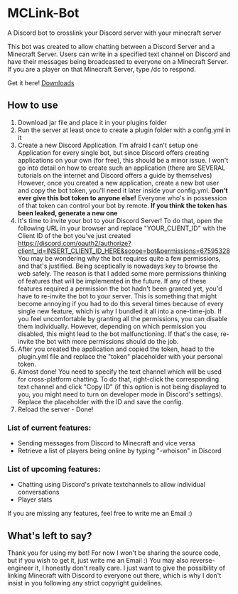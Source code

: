 # MCLink-Bot
A Discord bot to crosslink your Discord server with your minecraft server

This bot was created to allow chatting between a Discord Server and a Minecraft Server.
Users can write in a specified text channel on Discord and have their messages being broadcasted to everyone on a Minecraft Server. If you are a player on that Minecraft Server, type /dc <your Message> to respond.
  
  Get it here!
  [Downloads](https://github.com/zerklickt/MCLink-Bot/releases)

## How to use
1. Download jar file and place it in your plugins folder
2. Run the server at least once to create a plugin folder with a config.yml in it
3. Create a new Discord Application. I'm afraid I can't setup one Application for every single bot, but since Discord offers creating applications on your own (for free), this should be a minor issue. I won't go into detail on how to create such an application (there are SEVERAL tutorials on the internet and Discord offers a guide by themselves)
However, once you created a new application, create a new bot user and copy the bot token, you'll need it later inside your config.yml. **Don't ever give this bot token to anyone else!** Everyone who's in possession of that token can control your bot by remote. **If you think the token has been leaked, generate a new one**
4. It's time to invite your bot to your Discord Server! To do that, open the following URL in your browser and replace "YOUR_CLIENT_ID" with the Client ID of the bot you've just created 
https://discord.com/oauth2/authorize?client_id=INSERT_CLIENT_ID_HERE&scope=bot&permissions=67595328 
You may be wondering why the bot requires quite a few permissions, and that's justified. Being sceptically is nowadays key to browse the web safely. The reason is that I added some more permissions thinking of features that will be implemented in the future. If any of these features required a permission the bot hadn't been granted yet, you'd have to re-invite the bot to your server. This is something that might become annoying if you had to do this several times because of every single new feature, which is why I bundled it all into a one-time-job. If you feel uncomfortable by granting all the permissions, you can disable them individually. However, depending on which permission you disabled, this might lead to the bot malfunctioning. If that's the case, re-invite the bot with more permissions should do the job.
5. After you created the application and copied the token, head to the plugin.yml file and replace the "token" placeholder with your personal token.
6. Almost done! You need to specify the text channel which will be used for cross-platform chatting. To do that, right-click the corresponding text channel and click "Copy ID" (if this option is not being displayed to you, you might need to turn on developer mode in Discord's settings). Replace the placeholder with the ID and save the config.
7. Reload the server - Done!


### List of current features:
- Sending messages from Discord to Minecraft and vice versa
- Retrieve a list of players being online by typing "-whoison" in Discord

### List of upcoming features:
- Chatting using Discord's private textchannels to allow individual conversations
- Player stats

If you are missing any features, feel free to write me an Email :)

## What's left to say?
Thank you for using my bot! For now I won't be sharing the source code, but if you wish to get it, just write me an Email :) You may also reverse-engineer it, I honestly don't really care. I just want to give the possibility of linking Minecraft with Discord to everyone out there, which is why I don't insist in you following any strict copyright guidelines.
